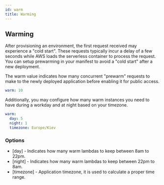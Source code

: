 ```yaml
---
id: warm
title: Warming
---
```


## Warming

After provisioning an environment, the first request received may experience a "cold start". These requests typically incur a delay of a few seconds while AWS loads the serverless container to process the request.
You can setup prewarming in your manifest to avoid a "cold start" after a new deployment.

The warm value indicates how many concurrent "prewarm" requests to make to the newly deployed application before enabling it for public access.

```yaml
warm: 10
```

Additionally, you may configure how many warm instances you need to have during a workday and at night based on your timezone.

```yaml
warm:
  day: 5
  night: 1
  timezone: Europe/Kiev
```

### Options

- [day] - Indicates how many warm lambdas to keep between 8am to 22pm.
- [night] - Indicates how many warm lambdas to keep between 22pm to 8am.
- [timezone] - Application timezone, it is used to calculate a proper time range.